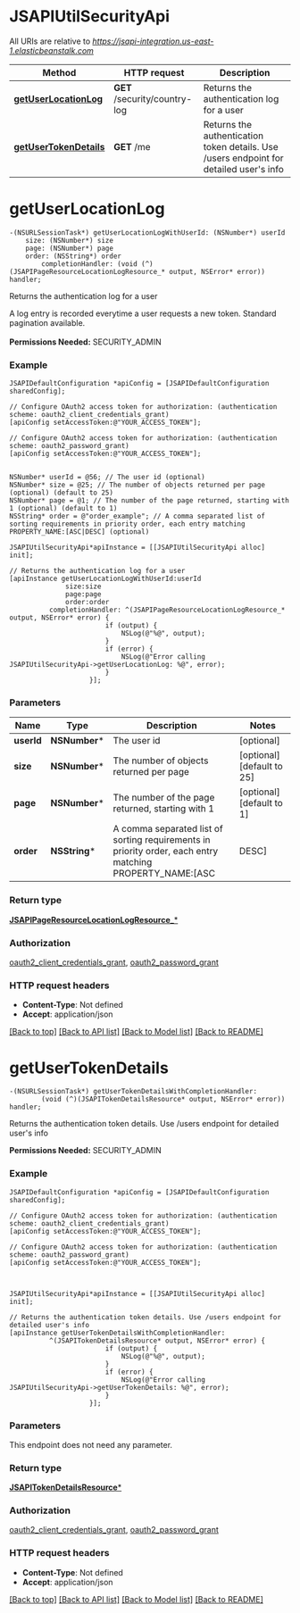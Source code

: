 # JSAPIUtilSecurityApi

All URIs are relative to *https://jsapi-integration.us-east-1.elasticbeanstalk.com*

Method | HTTP request | Description
------------- | ------------- | -------------
[**getUserLocationLog**](JSAPIUtilSecurityApi.md#getuserlocationlog) | **GET** /security/country-log | Returns the authentication log for a user
[**getUserTokenDetails**](JSAPIUtilSecurityApi.md#getusertokendetails) | **GET** /me | Returns the authentication token details. Use /users endpoint for detailed user&#39;s info


# **getUserLocationLog**
```objc
-(NSURLSessionTask*) getUserLocationLogWithUserId: (NSNumber*) userId
    size: (NSNumber*) size
    page: (NSNumber*) page
    order: (NSString*) order
        completionHandler: (void (^)(JSAPIPageResourceLocationLogResource_* output, NSError* error)) handler;
```

Returns the authentication log for a user

A log entry is recorded everytime a user requests a new token. Standard pagination available. <br><br><b>Permissions Needed:</b> SECURITY_ADMIN

### Example 
```objc
JSAPIDefaultConfiguration *apiConfig = [JSAPIDefaultConfiguration sharedConfig];

// Configure OAuth2 access token for authorization: (authentication scheme: oauth2_client_credentials_grant)
[apiConfig setAccessToken:@"YOUR_ACCESS_TOKEN"];

// Configure OAuth2 access token for authorization: (authentication scheme: oauth2_password_grant)
[apiConfig setAccessToken:@"YOUR_ACCESS_TOKEN"];


NSNumber* userId = @56; // The user id (optional)
NSNumber* size = @25; // The number of objects returned per page (optional) (default to 25)
NSNumber* page = @1; // The number of the page returned, starting with 1 (optional) (default to 1)
NSString* order = @"order_example"; // A comma separated list of sorting requirements in priority order, each entry matching PROPERTY_NAME:[ASC|DESC] (optional)

JSAPIUtilSecurityApi*apiInstance = [[JSAPIUtilSecurityApi alloc] init];

// Returns the authentication log for a user
[apiInstance getUserLocationLogWithUserId:userId
              size:size
              page:page
              order:order
          completionHandler: ^(JSAPIPageResourceLocationLogResource_* output, NSError* error) {
                        if (output) {
                            NSLog(@"%@", output);
                        }
                        if (error) {
                            NSLog(@"Error calling JSAPIUtilSecurityApi->getUserLocationLog: %@", error);
                        }
                    }];
```

### Parameters

Name | Type | Description  | Notes
------------- | ------------- | ------------- | -------------
 **userId** | **NSNumber***| The user id | [optional] 
 **size** | **NSNumber***| The number of objects returned per page | [optional] [default to 25]
 **page** | **NSNumber***| The number of the page returned, starting with 1 | [optional] [default to 1]
 **order** | **NSString***| A comma separated list of sorting requirements in priority order, each entry matching PROPERTY_NAME:[ASC|DESC] | [optional] 

### Return type

[**JSAPIPageResourceLocationLogResource_***](JSAPIPageResourceLocationLogResource_.md)

### Authorization

[oauth2_client_credentials_grant](../README.md#oauth2_client_credentials_grant), [oauth2_password_grant](../README.md#oauth2_password_grant)

### HTTP request headers

 - **Content-Type**: Not defined
 - **Accept**: application/json

[[Back to top]](#) [[Back to API list]](../README.md#documentation-for-api-endpoints) [[Back to Model list]](../README.md#documentation-for-models) [[Back to README]](../README.md)

# **getUserTokenDetails**
```objc
-(NSURLSessionTask*) getUserTokenDetailsWithCompletionHandler: 
        (void (^)(JSAPITokenDetailsResource* output, NSError* error)) handler;
```

Returns the authentication token details. Use /users endpoint for detailed user's info

<b>Permissions Needed:</b> SECURITY_ADMIN

### Example 
```objc
JSAPIDefaultConfiguration *apiConfig = [JSAPIDefaultConfiguration sharedConfig];

// Configure OAuth2 access token for authorization: (authentication scheme: oauth2_client_credentials_grant)
[apiConfig setAccessToken:@"YOUR_ACCESS_TOKEN"];

// Configure OAuth2 access token for authorization: (authentication scheme: oauth2_password_grant)
[apiConfig setAccessToken:@"YOUR_ACCESS_TOKEN"];



JSAPIUtilSecurityApi*apiInstance = [[JSAPIUtilSecurityApi alloc] init];

// Returns the authentication token details. Use /users endpoint for detailed user's info
[apiInstance getUserTokenDetailsWithCompletionHandler: 
          ^(JSAPITokenDetailsResource* output, NSError* error) {
                        if (output) {
                            NSLog(@"%@", output);
                        }
                        if (error) {
                            NSLog(@"Error calling JSAPIUtilSecurityApi->getUserTokenDetails: %@", error);
                        }
                    }];
```

### Parameters
This endpoint does not need any parameter.

### Return type

[**JSAPITokenDetailsResource***](JSAPITokenDetailsResource.md)

### Authorization

[oauth2_client_credentials_grant](../README.md#oauth2_client_credentials_grant), [oauth2_password_grant](../README.md#oauth2_password_grant)

### HTTP request headers

 - **Content-Type**: Not defined
 - **Accept**: application/json

[[Back to top]](#) [[Back to API list]](../README.md#documentation-for-api-endpoints) [[Back to Model list]](../README.md#documentation-for-models) [[Back to README]](../README.md)

